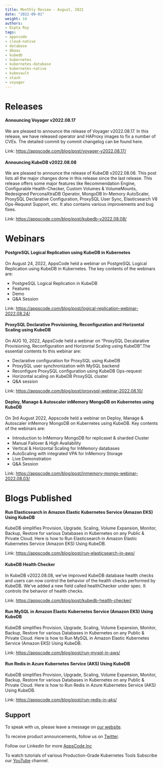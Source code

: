 ```yaml
---
title: Monthly Review - August, 2022
date: "2022-09-01"
weight: 14
authors:
- Dipta Roy
tags:
- appscode
- cloud-native
- database
- dbaas
- kubedb
- kubernetes
- kubernetes-database
- kubernetes-native
- kubevault
- stash
- voyager
---
```


# Releases


#### Announcing Voyager v2022.08.17

We are pleased to announce the release of Voyager v2022.08.17. In this release, we have released operator and HAProxy images to fix a number of CVEs. The detailed commit by commit changelog can be found here.

Link: https://appscode.com/blog/post/voyager-v2022.08.17/


#### Announcing KubeDB v2022.08.08

We are pleased to announce the release of KubeDB v2022.08.08. This post lists all the major changes done in this release since the last release. This release offers some major features like Recommendation Engine, Configurable Health-Checker, Custom Volumes & VolumeMounts, Redesigned PerconaXtraDB Operator, MongoDB In-Memory AutoScaler, ProxySQL Declarative Configuration, ProxySQL User Sync, Elasticsearch V8 Ops-Request Support, etc. It also contains various improvements and bug fixes.

Link: https://appscode.com/blog/post/kubedb-v2022.08.08/


# Webinars


#### PostgreSQL Logical Replication using KubeDB in Kubernetes

On August 24, 2022, AppsCode held a webinar on PostgreSQL Logical Replication using KubeDB in Kubernetes. The key contents of the webinars are:

- PostgreSQL Logical Replication in KubeDB
- Features
- Demo
- Q&A Session


Link: https://appscode.com/blog/post/logical-replication-webinar-2022.08.24/

#### ProxySQL Declarative Provisioning, Reconfiguration and Horizontal Scaling using KubeDB

On AUG 10, 2022, AppsCode held a webinar on “ProxySQL Decalarative Provisioning, Reconfiguration and Horizontal Scaling using KubeDB”.The essential contents fo this webinar are:

- Declarative configuration for ProxySQL using KubeDB
- ProxySQL user synchronization with MySQL backend
- Reconfigure ProxySQL configuration using KubeDB Ops-request
- Horizontal scaling on KubeDB ProxySQL cluster
- Q&A session


Link: https://appscode.com/blog/post/proxysql-webinar-2022.08.10/

#### Deploy, Manage & Autoscaler inMemory MongoDB on Kubernetes using KubeDB

On 3rd August 2022, Appscode held a webinar on Deploy, Manage & Autoscaler inMemory MongoDB on Kubernetes using KubeDB. Key contents of the webinars are:

- Introduction to InMemory MongoDB for replicaset & sharded Cluster
- Manual Failover & High Availability
- Vertical & Horizontal Scaling for InMemory databases
- AutoScaling with integrated VPA for InMemory Storage
- Live Demonstration
- Q&A Session


Link: https://appscode.com/blog/post/inmemory-mongo-webinar-2022.08.03/



# Blogs Published


#### Run Elasticsearch in Amazon Elastic Kubernetes Service (Amazon EKS) Using KubeDB

KubeDB simplifies Provision, Upgrade, Scaling, Volume Expansion, Monitor, Backup, Restore for various Databases in Kubernetes on any Public & Private Cloud. Here is how to Run Elasticsearch in Amazon Elastic Kubernetes Service (Amazon EKS) Using KubeDB.

Link: https://appscode.com/blog/post/run-elasticsearch-in-aws/


#### KubeDB Health Checker

In KubeDB v2022.08.08, we’ve improved KubeDB database health checks and users can now control the behavior of the health checks performed by KubeDB. We’ve added a new field called healthChecker under spec. It controls the behavior of health checks.

Link: https://appscode.com/blog/post/kubedb-health-checker/


#### Run MySQL in Amazon Elastic Kubernetes Service (Amazon EKS) Using KubeDB

KubeDB simplifies Provision, Upgrade, Scaling, Volume Expansion, Monitor, Backup, Restore for various Databases in Kubernetes on any Public & Private Cloud. Here is how to Run MySQL in Amazon Elastic Kubernetes Service (Amazon EKS) Using KubeDB.

Link: https://appscode.com/blog/post/run-mysql-in-aws/


#### Run Redis in Azure Kubernetes Service (AKS) Using KubeDB

KubeDB simplifies Provision, Upgrade, Scaling, Volume Expansion, Monitor, Backup, Restore for various Databases in Kubernetes on any Public & Private Cloud. Here is how to Run Redis in Azure Kubernetes Service (AKS) Using KubeDB.

Link: https://appscode.com/blog/post/run-redis-in-aks/




## Support

To speak with us, please leave a message on [our website](https://appscode.com/contact/).

To receive product announcements, follow us on [Twitter](https://twitter.com/KubeDB).

Follow our Linkedin for more [AppsCode Inc](https://www.linkedin.com/company/appscode/)

To watch tutorials of various Production-Grade Kubernetes Tools Subscribe our [YouTube](https://www.youtube.com/c/AppsCodeInc/) channel.
